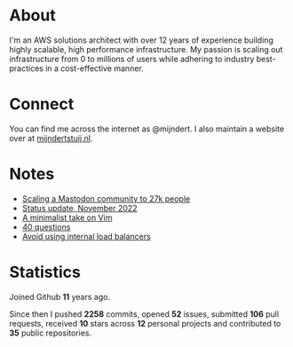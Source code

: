 # About

I'm an AWS solutions architect with over 12 years of experience building highly scalable, high performance infrastructure. My passion is scaling out infrastructure from 0 to millions of users while adhering to industry best-practices in a cost-effective manner.

# Connect

You can find me across the internet as @mijndert. I also maintain a website over at [mijndertstuij.nl](https://mijndertstuij.nl/).

# Notes

<!-- BLOGPOSTS:START -->
- [Scaling a Mastodon community to 27k people](https://mijndertstuij.nl/posts/scaling-mastodon-community/)
- [Status update, November 2022](https://mijndertstuij.nl/posts/status-update-december-2022/)
- [A minimalist take on Vim](https://mijndertstuij.nl/posts/a-minimalist-take-on-vim/)
- [40 questions](https://mijndertstuij.nl/posts/40-questions/)
- [Avoid using internal load balancers](https://mijndertstuij.nl/posts/avoid-using-internal-load-balancers/)
<!-- BLOGPOSTS:END -->

# Statistics

Joined Github **11** years ago.

Since then I pushed **2258** commits, opened **52** issues, submitted **106** pull requests, received **10** stars across **12** personal projects and contributed to **35** public repositories.

